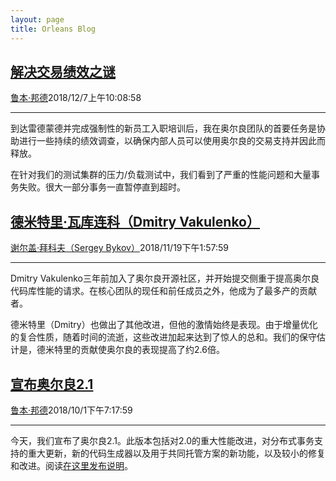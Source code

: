 ```yaml
---
layout: page
title: Orleans Blog
---
```


## [解决交易绩效之谜](solving-a-transactions-performance-mystery.md)

[鲁本·邦德](https://github.com/ReubenBond)2018/12/7上午10:08:58

* * *

到达雷德蒙德并完成强制性的新员工入职培训后，我在奥尔良团队的首要任务是协助进行一些持续的绩效调查，以确保内部人员可以使用奥尔良的交易支持并因此而释放。

在针对我们的测试集群的压力/负载测试中，我们看到了严重的性能问题和大量事务失败。很大一部分事务一直暂停直到超时。

## [德米特里·瓦库连科（Dmitry Vakulenko）](dmitry-vakulenko.md)

[谢尔盖·拜科夫（Sergey Bykov）](https://github.com/sergeybykov)2018/11/19下午1:57:59

* * *

Dmitry Vakulenko三年前加入了奥尔良开源社区，并开始提交侧重于提高奥尔良代码库性能的请求。在核心团队的现任和前任成员之外，他成为了最多产的贡献者。

德米特里（Dmitry）也做出了其他改进，但他的激情始终是表现。由于增量优化的复合性质，随着时间的流逝，这些改进加起来达到了惊人的总和。我们的保守估计是，德米特里的贡献使奥尔良的表现提高了约2.6倍。

## [宣布奥尔良2.1](announcing-orleans-2.1.md)

[鲁本·邦德](https://github.com/ReubenBond)2018/10/1下午7:17:59

* * *

今天，我们宣布了奥尔良2.1。此版本包括对2.0的重大性能改进，对分布式事务支持的重大更新，新的代码生成器以及用于共同托管方案的新功能，以及较小的修复和改进。阅读[在这里发布说明](https://github.com/dotnet/orleans/releases/tag/v2.1.0)。
